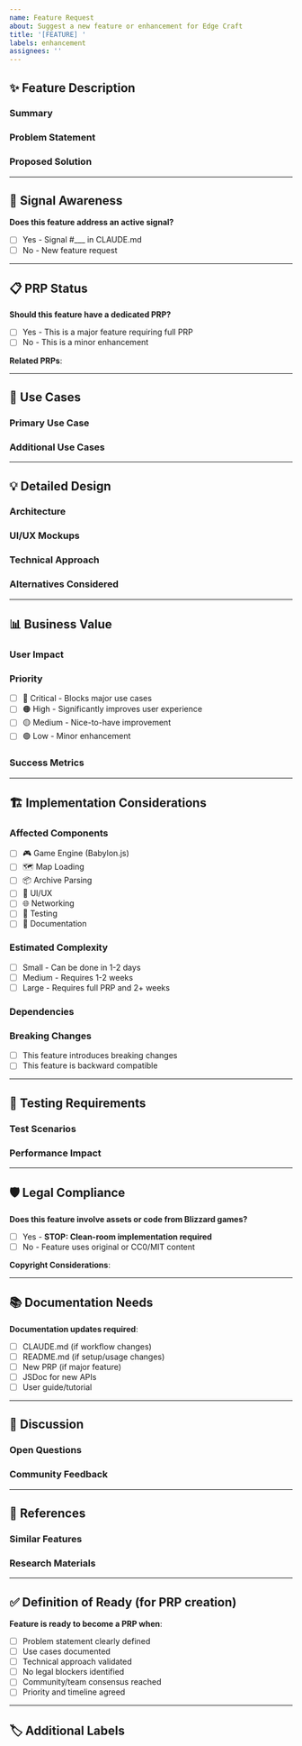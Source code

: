 ```yaml
---
name: Feature Request
about: Suggest a new feature or enhancement for Edge Craft
title: '[FEATURE] '
labels: enhancement
assignees: ''
---
```


## ✨ Feature Description

### Summary
<!-- Clear, concise description of the proposed feature -->


### Problem Statement
<!-- What problem does this feature solve? -->


### Proposed Solution
<!-- How should this feature work? -->


---

## 🚨 Signal Awareness

**Does this feature address an active signal?**
- [ ] Yes - Signal #___ in CLAUDE.md
- [ ] No - New feature request

---

## 📋 PRP Status

**Should this feature have a dedicated PRP?**
- [ ] Yes - This is a major feature requiring full PRP
- [ ] No - This is a minor enhancement

**Related PRPs**:
<!-- Link to existing PRPs if applicable -->


---

## 🎯 Use Cases

### Primary Use Case
<!-- Main scenario where this feature would be used -->


### Additional Use Cases
<!-- Other scenarios where this would be useful -->


---

## 💡 Detailed Design

### Architecture
<!-- High-level architecture if you have thoughts -->


### UI/UX Mockups
<!-- Drag and drop images, wireframes, or link to Figma -->


### Technical Approach
<!-- Suggested implementation approach -->


### Alternatives Considered
<!-- Other solutions you've considered -->


---

## 📊 Business Value

### User Impact
<!-- Who benefits from this feature and how? -->


### Priority
<!-- Mark with [x] -->
- [ ] 🔴 Critical - Blocks major use cases
- [ ] 🟠 High - Significantly improves user experience
- [ ] 🟡 Medium - Nice-to-have improvement
- [ ] 🟢 Low - Minor enhancement

### Success Metrics
<!-- How will we measure success of this feature? -->


---

## 🏗️ Implementation Considerations

### Affected Components
<!-- Mark all that apply -->
- [ ] 🎮 Game Engine (Babylon.js)
- [ ] 🗺️ Map Loading
- [ ] 📦 Archive Parsing
- [ ] 🎨 UI/UX
- [ ] 🌐 Networking
- [ ] 🧪 Testing
- [ ] 📝 Documentation

### Estimated Complexity
<!-- Mark with [x] -->
- [ ] Small - Can be done in 1-2 days
- [ ] Medium - Requires 1-2 weeks
- [ ] Large - Requires full PRP and 2+ weeks

### Dependencies
<!-- List any prerequisites or dependencies -->


### Breaking Changes
- [ ] This feature introduces breaking changes
- [ ] This feature is backward compatible

---

## 🧪 Testing Requirements

### Test Scenarios
<!-- Key scenarios that need testing -->


### Performance Impact
<!-- Expected performance implications -->


---

## 🛡️ Legal Compliance

**Does this feature involve assets or code from Blizzard games?**
- [ ] Yes - **STOP: Clean-room implementation required**
- [ ] No - Feature uses original or CC0/MIT content

**Copyright Considerations**:
<!-- Any legal considerations for this feature -->


---

## 📚 Documentation Needs

**Documentation updates required**:
- [ ] CLAUDE.md (if workflow changes)
- [ ] README.md (if setup/usage changes)
- [ ] New PRP (if major feature)
- [ ] JSDoc for new APIs
- [ ] User guide/tutorial

---

## 💬 Discussion

### Open Questions
<!-- Any unresolved questions or areas needing discussion -->


### Community Feedback
<!-- Link to Discord/forum discussions if any -->


---

## 🔗 References

### Similar Features
<!-- Examples from other projects -->


### Research Materials
<!-- Links to relevant documentation, papers, articles -->


---

## ✅ Definition of Ready (for PRP creation)

**Feature is ready to become a PRP when**:
- [ ] Problem statement clearly defined
- [ ] Use cases documented
- [ ] Technical approach validated
- [ ] No legal blockers identified
- [ ] Community/team consensus reached
- [ ] Priority and timeline agreed

---

## 🏷️ Additional Labels

<!-- Maintainers will add appropriate labels -->
<!-- Suggested labels: babylon-renderer, format-parser, multiplayer, ui-ux -->
